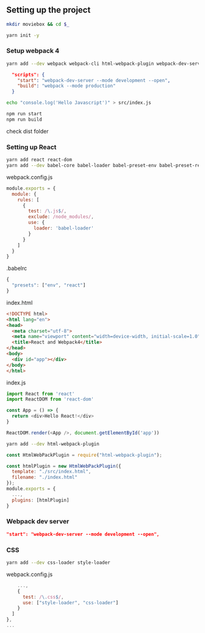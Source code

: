 ## Setting up the project

```bash
mkdir moviebox && cd $_

yarn init -y
```

### Setup webpack 4

```bash
yarn add --dev webpack webpack-cli html-webpack-plugin webpack-dev-server
```

```json
  "scripts": {
    "start": "webpack-dev-server --mode development --open",
    "build": "webpack --mode production"
  }
```

```bash
echo "console.log('Hello Javascript')" > src/index.js
```

```bash
npm run start
npm run build
```

check dist folder

### Setting up React

```bash
yarn add react react-dom
yarn add --dev babel-core babel-loader babel-preset-env babel-preset-react
```

webpack.config.js

```js
module.exports = {
  module: {
    rules: [
      {
        test: /\.js$/,
        exclude: /node_modules/,
        use: {
          loader: 'babel-loader'
        }
      }
    ]
  }
}
```

.babelrc

```js
{
  "presets": ["env", "react"]
}
```

index.html

```html
<!DOCTYPE html>
<html lang="en">
<head>
  <meta charset="utf-8">
  <meta name="viewport" content="width=device-width, initial-scale=1.0">
  <title>React and Webpack4</title>
</head>
<body>
  <div id="app"></div>
</body>
</html>
```

index.js

```js
import React from 'react'
import ReactDOM from 'react-dom'

const App = () => {
  return <div>Hello React!</div>
}

ReactDOM.render(<App />, document.getElementById('app'))
```

```bash
yarn add --dev html-webpack-plugin
```

```js
const HtmlWebPackPlugin = require("html-webpack-plugin");

const htmlPlugin = new HtmlWebPackPlugin({
  template: "./src/index.html",
  filename: "./index.html"
});
module.exports = {
  ...,
  plugins: [htmlPlugin]
}
```

### Webpack dev server

```json
"start": "webpack-dev-server --mode development --open",
```

### CSS

```bash
yarn add --dev css-loader style-loader
```

webpack.config.js

```js
    ...,
    {
      test: /\.css$/,
      use: ["style-loader", "css-loader"]
    }
  ]
},
...
```

